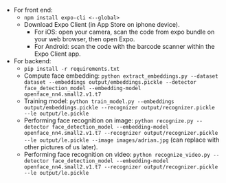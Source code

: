 - For front end:
  - `npm install expo-cli <--global>`
  - Download Expo Client (in App Store on iphone device).
    - For iOS: open your camera, scan the code from expo bundle on your web browser, then open Expo.
    - For Android: scan the code with the barcode scanner within the Expo Client app.
- For backend:
  - `pip install -r requirements.txt`
  - Compute face embedding: `python extract_embeddings.py --dataset dataset --embeddings output/embeddings.pickle --detector face_detection_model --embedding-model openface_nn4.small2.v1.t7`
  - Training model: `python train_model.py --embeddings output/embeddings.pickle --recognizer output/recognizer.pickle --le output/le.pickle`
  - Performing face recognition on image: `python recognize.py --detector face_detection_model --embedding-model openface_nn4.small2.v1.t7 --recognizer output/recognizer.pickle --le output/le.pickle --image images/adrian.jpg` (can replace with other pictures of us later).
  - Performing face recognition on video: `python recognize_video.py --detector face_detection_model --embedding-model openface_nn4.small2.v1.t7 --recognizer output/recognizer.pickle --le output/le.pickle`
